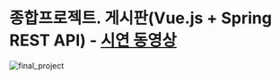 # 종합프로젝트. 게시판(Vue.js + Spring REST API) - [시연 동영상]()
![final_project](https://user-images.githubusercontent.com/111489860/235627376-9ed56cf0-0dee-46d0-855c-6b68bbdb4920.PNG)<br/>
